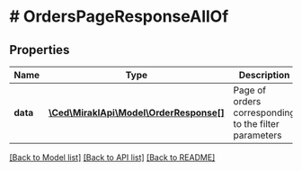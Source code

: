 # # OrdersPageResponseAllOf

## Properties

Name | Type | Description | Notes
------------ | ------------- | ------------- | -------------
**data** | [**\Ced\MiraklApi\Model\OrderResponse[]**](OrderResponse.md) | Page of orders corresponding to the filter parameters | [optional]

[[Back to Model list]](../../README.md#models) [[Back to API list]](../../README.md#endpoints) [[Back to README]](../../README.md)
